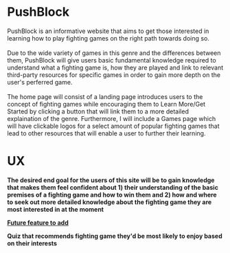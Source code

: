 <b><h1>PushBlock</h1></b>

PushBlock is an informative website that aims to get those interested in learning how to play fighting games on the right path towards doing so.</br> <br>
Due to the wide variety of games in this genre and the differences between them, PushBlock will give users basic fundamental knowledge required to understand what a fighting game is, how they are played and link to relevant third-party resources for specific games in order to gain more depth on the user's perferred game. <br> <br>
The home page will consist of a landing page introduces users to the concept of fighting games while encouraging them to Learn More/Get Started by clicking a button that will link them to a more detailed explaination of the genre. Furthermore, I will include a Games page which will have clickable logos for a select amount of popular fighting games that lead to other resources that will enable a user to further their learning.

<b><h1>UX<b/></h1>
  
The desired end goal for the users of this site will be to gain knowledge that makes them feel confident about 1) their understanding of the basic premises of a fighting game and how to win them and 2) how and where to seek out more detailed knowledge about the fighting game they are most interested in at the moment




<u>Future feature to add</u>

Quiz that recommends fighting game they'd be most likely to enjoy based on their interests
